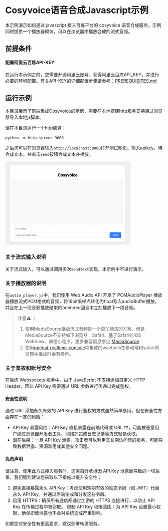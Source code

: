 # Cosyvoice语音合成Javascript示例
本示例演示如何通过 javascript 接入百炼平台的 cosyvoice 语音合成服务。示例同时提供一个播放器模块，可以在浏览器中播放合成的流式音频。

## 前提条件

#### 配置阿里云百炼API-KEY

在运行本示例之前，您需要开通阿里云账号、获得阿里云百炼API_KEY，并进行必要的环境配置。有关API-KEY的详细配置步骤请参考：[PREREQUISITES.md](../../../PREREQUISITES.md)

## 运行示例

本目录展示了前端集成Cosyvoice的示例，需要在本地搭建http服务支持通过浏览器导入本地js脚本。

请在本目录运行一个http服务：
```
python -m http.server 9000
```

之后您可以在浏览器输入`http://localhost:9000`打开测试网页。输入apikey、待合成文本，并点击`Send`按钮合成文本并播放。

<img src="../../../docs/image/js-cosyvoice.png" width="400"/>

### 关于流式输入说明

关于流式输入，可以通过调用多次`sendText`实现。本示例中不进行演示。

### 关于播放器的说明

在`audio_player.js`中，我们使用 Web Audio API 开发了 PCMAudioPlayer 播放器播放流式PCM格式的音频，将16bit采样点转化为float写入audioBuffer播放，并且在上一段音频播放结束的onended回调中立刻播放下一段音频。
>注意⚠️ ：
>1. 使用MediaSource播放流式音频是一个更加简洁的方案，但是MediaSource不支持如下浏览器：Safari、基于Safari的iOS WebView、微信小程序。更多兼容信息参见 [MediaSource](https://developer.mozilla.org/zh-CN/docs/Web/API/MediaSource)
>2. 使用[openai-realtime-console](https://github.com/openai/openai-realtime-console/tree/websockets)中集成的wavtools在移动端和safari浏览器中播放时会有噪声。

### 关于鉴权和账号安全

在百炼 Websockets 服务中，由于 JavaScript 不支持添加自定义 HTTP Header，因此 API Key 需要通过 URL 参数进行传递以完成鉴权。

#### 安全性说明

通过 URL 添加永久有效的 API Key 进行鉴权的方式虽然简单易用，但在安全性方面存在一定的风险：
- API Key 暴露风险：API Key 直接暴露在前端代码或 URL 中，可能被恶意用户通过浏览器开发者工具、网络抓包或日志记录等方式轻易获取。
- 潜在后果：一旦 API Key 泄露，攻击者可以利用其长期访问您的服务，可能导致数据泄露、资源滥用或其他安全问题。

#### 免责声明
请注意，使用此方式接入服务时，您需自行承担因 API Key 泄露而导致的一切后果。我们强烈建议您采取以下措施以提升安全性：

1. 避免直接暴露永久 API Key：考虑使用短期有效的动态令牌（如 JWT）代替永久 API Key，并通过后端生成和分发这些令牌。
2. 启用 HTTPS：确保所有通信都通过加密的 HTTPS 连接进行，以防止 API Key 在传输过程中被窃取。
限制 API Key 权限范围：为 API Key 设置最小权限，确保即使泄露也不会对系统造成严重影响。


如果您对安全性有更高要求，建议部署转发服务。